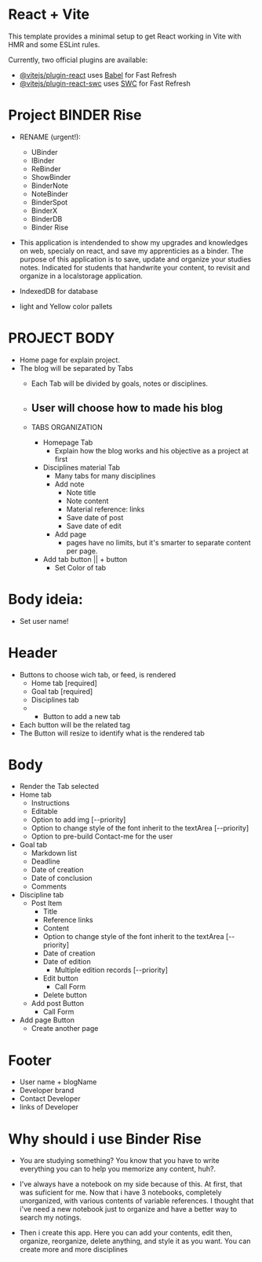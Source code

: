 # React + Vite

This template provides a minimal setup to get React working in Vite with HMR and some ESLint rules.

Currently, two official plugins are available:

- [@vitejs/plugin-react](https://github.com/vitejs/vite-plugin-react/blob/main/packages/plugin-react/README.md) uses [Babel](https://babeljs.io/) for Fast Refresh
- [@vitejs/plugin-react-swc](https://github.com/vitejs/vite-plugin-react-swc) uses [SWC](https://swc.rs/) for Fast Refresh


# Project  BINDER Rise

- RENAME (urgent!): 
    - UBinder
    - IBinder
    - ReBinder
    - ShowBinder
    - BinderNote
    - NoteBinder
    - BinderSpot
    - BinderX
    - BinderDB
    - Binder Rise

- This application is intendended to show my upgrades and knowledges on web, specialy on react, and save my apprenticies as a binder. 
  The purpose of this application is to save, update and organize your studies notes. Indicated for students that handwrite your content, to revisit and organize in a localstorage application. 

- IndexedDB for database
- light and Yellow color pallets

# PROJECT BODY
  - Home page for explain project. 
  - The blog will be separated by Tabs
    - Each Tab will be divided by goals, notes or disciplines.
    - User will choose how to made his blog
      -

    - TABS ORGANIZATION
      - Homepage Tab
        - Explain how the blog works and his objective as a project at first
      - Disciplines material Tab
        - Many tabs for many disciplines
        - Add note
          - Note title
          - Note content
          - Material reference: links
          - Save date of post
          - Save date of edit
        - Add page
          - pages have no limits, but it's smarter to separate content per page.
      - Add tab button  || + button
        - Set Color of tab

# Body ideia: 
- Set user name!
# Header
  - Buttons to choose wich tab, or feed, is rendered
    - Home tab [required]
    - Goal tab [required]
    - Disciplines tab
    - + Button to add a new tab
  - Each button will be the related tag 
  - The Button will resize to identify what is the rendered tab
# Body
  - Render the Tab selected
  - Home tab
    - Instructions
    - Editable
    - Option to add img [--priority]
    - Option to change style of the font inherit to the textArea [--priority]
    - Option to pre-build Contact-me for the user
  - Goal tab
    - Markdown list
    - Deadline
    - Date of creation
    - Date of conclusion
    - Comments
  - Discipline tab
    - Post Item
      - Title
      - Reference links
      - Content
      - Option to change style of the font inherit to the textArea [--priority]
      - Date of creation
      - Date of edition
        - Multiple edition records [--priority]
      - Edit button
        - Call Form
      - Delete button
    - Add post Button
      - Call Form
  - Add page Button
    - Create another page
# Footer
  - User name + blogName
  - Developer brand
  - Contact Developer
  - links of Developer


# Why should i use Binder Rise

  - You are studying something? You know that you have to write everything you can to help you memorize any content, huh?.
  - I've always have a notebook on my side because of this. At first, that was suficient for me. Now that i have 3 notebooks, completely unorganized, with various contents of variable references. I thought that i've need a new notebook just to organize and have a better way to search my notings. 

  - Then i create this app. Here you can add your contents, edit then, organize, reorganize, delete anything, and style it as you want. You can create more and more disciplines
